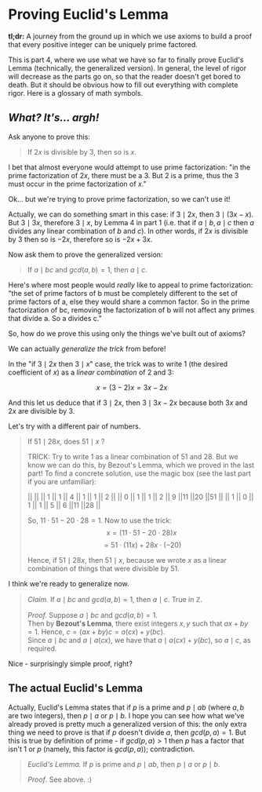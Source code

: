 # Proving Euclid's Lemma

**tl;dr:** A journey from the ground up in which we use axioms to build a proof that every positive integer can be uniquely prime factored.

This is part 4, where we use what we have so far to finally prove <DiscreetLink href="https://brilliant.org/wiki/bezouts-identity/">Euclid's Lemma</DiscreetLink> (technically, the generalized version). In general, the level of rigor will decrease as the parts go on, so that the reader doesn't get bored to death. But it should be obvious how to fill out everything with complete rigor. <DiscreetLink href="https://en.wikipedia.org/wiki/Glossary_of_mathematical_symbols">Here</DiscreetLink> is a glossary of math symbols.

## *What? It's... argh!*

Ask anyone to prove this:

> If $2x$ is divisible by $3$, then so is $x$.

I bet that almost everyone would attempt to use prime factorization: "in the prime factorization of $2x$, there must be a 3. But 2 is a prime, thus the 3 must occur in the prime factorization of $x$."

Ok... but we're trying to prove prime factorization, so we can't use it!

Actually, we can do something smart in this case: if $3 \mid 2x$, then $3 \mid (3x - x)$. But $3 \mid 3x$, therefore $3 \mid x$, by Lemma 4 in part 1 (i.e. that if $a \mid b, a \mid c$ then $a$ divides any linear combination of $b$ and $c$). In other words, if $2x$ is divisible by 3 then so is $-2x$, therefore so is $-2x + 3x$.

Now ask them to prove the generalized version:

> If $a \mid bc$ and $gcd(a,b) = 1$, then $a \mid c$.

Here's where most people would *really* like to appeal to prime factorization: "the set of prime factors of b must be completely different to the set of prime factors of a, else they would share a common factor. So in the prime factorization of bc, removing the factorization of b will not affect any primes that divide a. So a divides c."

So, how do we prove this using only the things we've built out of axioms?

We can actually *generalize the trick* from before!

In the "if $3 \mid 2x$ then $3 \mid x$" case, the trick was to write 1 (the desired coefficient of $x$) as a *linear combination* of 2 and 3:

$$x = (3-2)x = 3x-2x$$

And this let us deduce that if $3 \mid 2x$, then $3 \mid 3x - 2x$ because both $3x$ and $2x$ are divisible by 3.

Let's try with a different pair of numbers.

> If $51 \mid 28x$, does $51 \mid x$ ?
>
> TRICK: Try to write 1 as a linear combination of 51 and 28. But we know we can do this, by Bezout's Lemma, which we proved in the last part! To find a concrete solution, use the magic box (see the last part if you are unfamiliar):
>
> ||    ||     || 1 || 1 || 4 || 1 || 1 || 2 ||
> || 0  ||  1  || 1 || 2 || 9 ||11 ||20 ||51 ||
> || 1  ||  0  || 1 || 1 || 5 || 6 ||11 ||28 ||
>
> So, $11 \cdot 51 - 20 \cdot 28 = 1$.
> Now to use the trick:
> $$x = (11 \cdot 51 - 20 \cdot 28)x$$
> $$ = 51 \cdot (11x) + 28x \cdot (-20)$$
>
> Hence, if $51 \mid 28x$, then $51 \mid x$, because we wrote $x$ as a linear combination of things that were divisible by 51.

I think we're ready to generalize now.

> *Claim.* If $a \mid bc$ and $gcd(a,b)=1$, then $a \mid c$. True in $\mathbb{Z}$.
>
> *Proof.* Suppose $a \mid bc$ and $gcd(a,b) = 1$.  
Then by **Bezout's Lemma**, there exist integers $x,y$ such that $ax + by = 1$.
Hence, $c = (ax+by)c = a(cx) + y(bc)$.  
Since $a \mid bc$ and $a \mid a(cx)$, we have that $a \mid a(cx) + y(bc)$, so $a \mid c$, as required.

Nice - surprisingly simple proof, right?

## The actual Euclid's Lemma

Actually, Euclid's Lemma states that if $p$ is a prime and $p \mid ab$ (where $a,b$ are two integers), then $p \mid a$ or $p \mid b$. I hope you can see how what we've already proved is pretty much a generalized version of this: the only extra thing we need to prove is that if $p$ doesn't divide $a$, then $gcd(p, a) = 1$. But this is true by definition of prime - if $gcd(p,a) > 1$ then $p$ has a factor that isn't $1$ or $p$ (namely, this factor is $gcd(p,a)$); contradiction.

> *Euclid's Lemma.* If $p$ is prime and $p \mid ab$, then $p \mid a$ or $p \mid b$.
>
> *Proof*. See above. :)